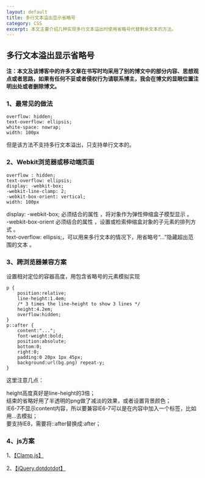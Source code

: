 ```yaml
---
layout: default
title: 多行文本溢出显示省略号
category: CSS
excerpt: 本文主要介绍几种实现多行文本溢出时使用省略号代替剩余文本的方法。
---
```


<h2>多行文本溢出显示省略号</h2>

**注：本文及该博客中的许多文章在书写时均采用了别的博文中的部分内容、思想观点或者思路，如果有任何不妥或者侵权行为请联系博主，我会在博文的显眼位置注明出处或者删除博文。**

<h3>1、最常见的做法</h3>

	overflow: hidden;
	text-overflow: ellipsis;
	white-space: nowrap;
	width: 100px
	
但是该方法不支持多行文本溢出，只支持单行文本的。

<h3>2、Webkit浏览器或移动端页面</h3>

	overflow : hidden;
	text-overflow: ellipsis;
	display: -webkit-box;
	-webkit-line-clamp: 2;
	-webkit-box-orient: vertical;
	width: 100px
	
display: -webkit-box; 必须结合的属性 ，将对象作为弹性伸缩盒子模型显示 。<br/>
-webkit-box-orient 必须结合的属性 ，设置或检索伸缩盒对象的子元素的排列方式 。<br/>
text-overflow: ellipsis;，可以用来多行文本的情况下，用省略号“…”隐藏超出范围的文本 。

<h3>3、跨浏览器兼容方案</h3>

设置相对定位的容器高度，用包含省略号的元素模拟实现

	p {
	    position:relative;
	    line-height:1.4em;
	    /* 3 times the line-height to show 3 lines */
	    height:4.2em;
	    overflow:hidden;
	}
	p::after {
	    content:"...";
	    font-weight:bold;
	    position:absolute;
	    bottom:0;
	    right:0;
	    padding:0 20px 1px 45px;
	    background:url(bg.png) repeat-y;
	}	
	
这里注意几点：

height高度真好是line-height的3倍；<br/>
结束的省略好用了半透明的png做了减淡的效果，或者设置背景颜色；<br/>
IE6-7不显示content内容，所以要兼容IE6-7可以是在内容中加入一个标签，比如用<span class="line-clamp">...</span>去模拟；<br/>
要支持IE8，需要将::after替换成:after；

<h3>4、js方案</h3>

1、[【Clamp.js】](https://github.com/josephschmitt/Clamp.js)

2、[【jQuery.dotdotdot】](https://github.com/BeSite/jQuery.dotdotdot)